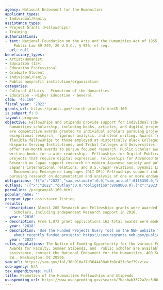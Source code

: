 ```yaml
---
agency: National Endowment for the Humanities
applicant_types:
- Individual/Family
assistance_types:
- Project Grants (Fellowships)
- Training
authorizations:
- text: National Foundation on the Arts and the Humanities Act of 1965, as amended,
    Public Law 89-209, 20 U.S.C., § 956, et seq.
  url: null
beneficiary_types:
- Artist/Humanist
- Education (13+)
- Education Professional
- Graduate Student
- Individual/Family
- Public nonprofit institution/organization
categories:
- Cultural Affairs - Promotion of the Humanities
- Education - Higher Education - General
cfda: '45.160'
fiscal_year: '2022'
grants_url: https://grants.gov/search-grants?cfda=45.160
is_subpart_f: 0
layout: program
objective: Fellowships and Stipends provide support for individual scholars to produce
  humanities scholarship, including books, articles, and digital projects. Fellowships
  are competitive awards granted to individual scholars pursuing projects that embody
  exceptional research, rigorous analysis, and clear writing. Awards for Faculty offer
  flexible fellowships to those employed at Historically Black Colleges and Universities,
  Hispanic Serving Institutions, and Tribal Colleges and Universities. Summer Stipends
  offer two-month awards to pursue focused research. Public Scholar awards encourage
  writing books for a wide readership.  Fellowships for Digital Publication support
  projects that require digital expression. Fellowships for Advanced Social Science
  Research on Japan support research on modern Japanese society and political economy,
  Japan's international relations, and U.S.-Japan relations. Dynamic Language Infrastructure
  – Documenting Endangered Languages (DLI-DEL) Fellowships support individual scholars
  pursuing research on documentation and analysis of one or more endangered languages.
obligations: '[{"x":"2022","sam_estimate":0.0,"sam_actual":8115350.0,"usa_spending_actual":8068000.0},{"x":"2023","sam_estimate":8561000.0,"sam_actual":0.0,"usa_spending_actual":8495750.0},{"x":"2024","sam_estimate":8375000.0,"sam_actual":0.0,"usa_spending_actual":8398858.54}]'
outlays: '[{"x":"2022","outlay":0.0,"obligation":8068000.0},{"x":"2023","outlay":0.0,"obligation":8505750.0},{"x":"2024","outlay":0.0,"obligation":8419500.0}]'
permalink: /program/45.160.html
popular_name: ''
program_type: assistance_listing
results:
- description: Almost 200 Research and Fellowships grants were awarded to Humanities
    Scholars, including Independent Research support in 2016.
  year: '2016'
- description: From 1,872 grant applications 163 total awards were made.
  year: '2018'
- description: 'Use the Funded Projects Query Tool on the NEH website to learn more
    about recently funded projects: https://securegrants.neh.gov/publicquery/.'
  year: '2022'
rules_regulations: The Notice of Funding Opportunity for the various Fellowships,
  Awards for Faculty, Summer Stipends, and  Public Scholar are available online at  http://www.neh.gov/grants/grantsbydivision.html#research.  For
  assistance, contact the National Endowment for the Humanities, 400 Seventh St.,
  SW., Washington, DC 20506.
sam_url: https://sam.gov/fal/38b910af7d3644438abfb0c42fe3ef79/view
sub-agency: N/A
tax_expenditures: null
title: Promotion of the Humanities Fellowships and Stipends
usaspending_url: https://www.usaspending.gov/search/?hash=b3372a2ec5d805a67057e4f05d05fbb2
---
```

